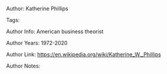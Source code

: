 Author: Katherine Phillips

Tags:

Author Info:  American business theorist

Author Years: 1972-2020

Author Link:  https://en.wikipedia.org/wiki/Katherine_W._Phillips

Author Notes:


